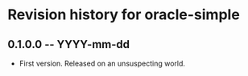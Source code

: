 # Revision history for oracle-simple

## 0.1.0.0 -- YYYY-mm-dd

* First version. Released on an unsuspecting world.
